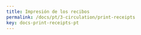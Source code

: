 ```yaml
---
title: Impresión de los recibos
permalink: /docs/pt/3-circulation/print-receipts
key: docs-print-receipts-pt
---
```

